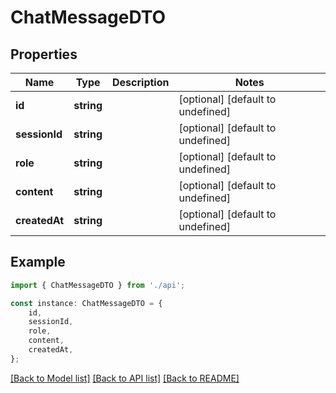 # ChatMessageDTO


## Properties

Name | Type | Description | Notes
------------ | ------------- | ------------- | -------------
**id** | **string** |  | [optional] [default to undefined]
**sessionId** | **string** |  | [optional] [default to undefined]
**role** | **string** |  | [optional] [default to undefined]
**content** | **string** |  | [optional] [default to undefined]
**createdAt** | **string** |  | [optional] [default to undefined]

## Example

```typescript
import { ChatMessageDTO } from './api';

const instance: ChatMessageDTO = {
    id,
    sessionId,
    role,
    content,
    createdAt,
};
```

[[Back to Model list]](../README.md#documentation-for-models) [[Back to API list]](../README.md#documentation-for-api-endpoints) [[Back to README]](../README.md)
